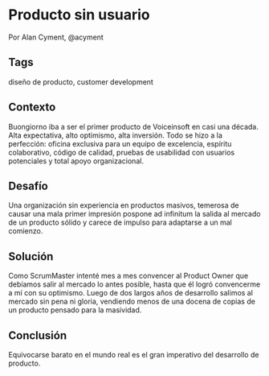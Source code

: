 Producto sin usuario
====
Por Alan Cyment, @acyment

Tags
----
diseño de producto, customer development

Contexto
------
Buongiorno iba a ser el primer producto de Voiceinsoft en casi una década. Alta expectativa, alto optimismo, alta inversión. Todo se hizo a la perfección: oficina exclusiva para un equipo de excelencia, espíritu colaborativo, código de calidad, pruebas de usabilidad con usuarios potenciales y total apoyo organizacional. 

Desafío
---
Una organización sin experiencia en productos masivos, temerosa de causar una mala primer impresión pospone ad infinitum la salida al mercado de un producto sólido y carece de impulso para adaptarse a un mal comienzo.

Solución
---
Como ScrumMaster intenté mes a mes convencer al Product Owner que debíamos salir al mercado lo antes posible, hasta que él logró convencerme a mí con su optimismo. Luego de dos largos años de desarrollo salimos al mercado sin pena ni gloria, vendiendo menos de una docena de copias de un producto pensado para la masividad.

Conclusión
-----
Equivocarse barato en el mundo real es el gran imperativo del desarrollo de producto.
